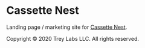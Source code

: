 # Cassette Nest

Landing page / marketing site for [Cassette Nest](https://cassettenest.com).

Copyright © 2020 Trey Labs LLC. All rights reserved.
